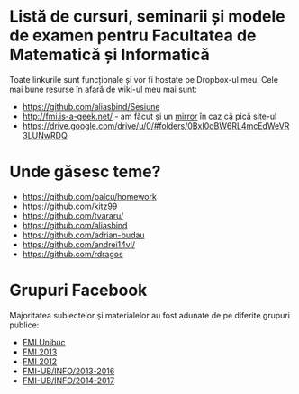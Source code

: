 # Listă de cursuri, seminarii și modele de examen pentru Facultatea de Matematică și Informatică

Toate linkurile sunt funcționale și vor fi hostate pe Dropbox-ul meu. Cele mai bune resurse în afară de wiki-ul meu mai sunt:

* https://github.com/aliasbind/Sesiune
* http://fmi.is-a-geek.net/ - am făcut și un [mirror](https://www.dropbox.com/s/8ncr98owj69b8aj/fmi-is-a-geek.zip?dl=0) în caz că pică site-ul
* https://drive.google.com/drive/u/0/#folders/0BxI0dBW6RL4mcEdWeVR3LUNwRDQ

# Unde găsesc teme?

* https://github.com/palcu/homework
* https://github.com/kitz99
* https://github.com/tvararu/
* https://github.com/aliasbind
* https://github.com/adrian-budau
* https://github.com/andrei14vl/
* https://github.com/rdragos

# Grupuri Facebook

Majoritatea subiectelor și materialelor au fost adunate de pe diferite grupuri publice:

* [FMI Unibuc](https://www.facebook.com/groups/126743390712654/)
* [FMI 2013](https://www.facebook.com/groups/fmi2013.ub/)
* [FMI 2012](https://www.facebook.com/groups/fmi2012/)
* [FMI-UB/INFO/2013-2016](https://www.facebook.com/groups/fmi.ub.info/)
* [FMI-UB/INFO/2014-2017](https://www.facebook.com/groups/310345475799027)
